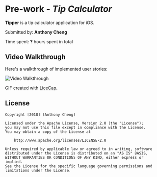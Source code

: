 # Pre-work - *Tip Calculator*

**Tipper** is a tip calculator application for iOS.

Submitted by: **Anthony Cheng**

Time spent: **?** hours spent in total

## Video Walkthrough 

Here's a walkthrough of implemented user stories:

<img src='https://imgur.com/dx8pswU' title='Video Walkthrough' width='' alt='Video Walkthrough' />

GIF created with [LiceCap](http://www.cockos.com/licecap/).

## License

    Copyright [2018] [Anthony Cheng]

    Licensed under the Apache License, Version 2.0 (the "License");
    you may not use this file except in compliance with the License.
    You may obtain a copy of the License at

        http://www.apache.org/licenses/LICENSE-2.0

    Unless required by applicable law or agreed to in writing, software
    distributed under the License is distributed on an "AS IS" BASIS,
    WITHOUT WARRANTIES OR CONDITIONS OF ANY KIND, either express or implied.
    See the License for the specific language governing permissions and
    limitations under the License.
